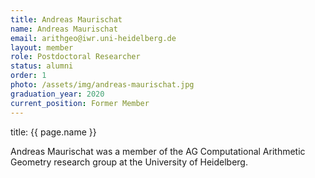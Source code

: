 ```yaml
---
title: Andreas Maurischat
name: Andreas Maurischat
email: arithgeo@iwr.uni-heidelberg.de
layout: member
role: Postdoctoral Researcher
status: alumni
order: 1
photo: /assets/img/andreas-maurischat.jpg
graduation_year: 2020
current_position: Former Member
---
```


title: {{ page.name }}

Andreas Maurischat was a member of the AG Computational Arithmetic Geometry research group at the University of Heidelberg.